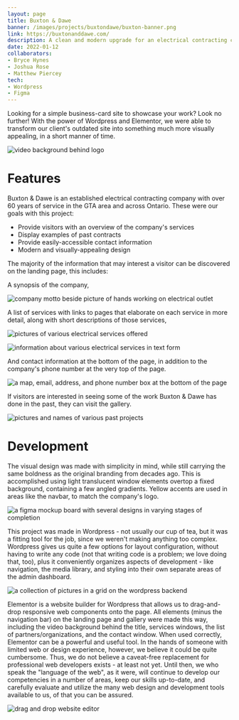 ```yaml
---
layout: page
title: Buxton & Dawe
banner: /images/projects/buxtondawe/buxton-banner.png
link: https://buxtonanddawe.com/
description: A clean and modern upgrade for an electrical contracting company. Built with Wordpress and Elementor, this is an excellent way to showcase the company's services and get customers in their door
date: 2022-01-12
collaborators: 
- Bryce Hynes
- Joshua Rose
- Matthew Piercey
tech:
- Wordpress
- Figma
---
```


Looking for a simple business-card site to showcase your work? Look no further! With the power of Wordpress and Elementor, we were able to transform our client's outdated site into something much more visually appealing, in a short manner of time.

![video background behind logo](/images/projects/buxtondawe/bd-hero.png "Video background with logo overlay")

# Features

Buxton & Dawe is an established electrical contracting company with over 60 years of service in the GTA area and across Ontario. These were our goals with this project:

- Provide visitors with an overview of the company's services
- Display examples of past contracts
- Provide easily-accessible contact information
- Modern and visually-appealing design

The majority of the information that may interest a visitor can be discovered on the landing page, this includes:

A synopsis of the company,

![company motto beside picture of hands working on electrical outlet](/images/projects/buxtondawe/bd-quality.png "Synopsis")


A list of services with links to pages that elaborate on each service in more detail, along with short descriptions of those services,

![pictures of various electrical services offered](/images/projects/buxtondawe/bd-services.png "Services")

![information about various electrical services in text form](/images/projects/buxtondawe/bd-learn-more.png "Learn More")

And contact information at the bottom of the page, in addition to the company's phone number at the very top of the page.

![a map, email, address, and phone number box at the bottom of the page](/images/projects/buxtondawe/bd-contact.png "Contact")

If visitors are interested in seeing some of the work Buxton & Dawe has done in the past, they can visit the gallery.  

![pictures and names of various past projects](/images/projects/buxtondawe/bd-gallery.png "Gallery")

# Development

The visual design was made with simplicity in mind, while still carrying the same boldness as the original branding from decades ago. This is accomplished using light translucent window elements overtop a fixed background, containing a few angled gradients. Yellow accents are used in areas like the navbar, to match the company's logo.  

![a figma mockup board with several designs in varying stages of completion](/images/projects/buxtondawe/bd-figma.png "Creating logo and background in Figma")

This project was made in Wordpress - not usually our cup of tea, but it was a fitting tool for the job, since we weren't making anything too complex. Wordpress gives us quite a few options for layout configuration, without having to write any code (not that writing code is a problem; we love doing that, too), plus it conveniently organizes aspects of development - like navigation, the media library, and styling into their own separate areas of the admin dashboard.

![a collection of pictures in a grid on the wordpress backend](/images/projects/buxtondawe/bd-wp-dash.png "Wordpress media library")

Elementor is a website builder for Wordpress that allows us to drag-and-drop responsive web components onto the page. All elements (minus the navigation bar) on the landing page and gallery were made this way, including the video background behind the title, services windows, the list of partners/organizations, and the contact window. When used correctly, Elementor can be a powerful and useful tool. In the hands of someone with limited web or design experience, however, we believe it could be quite cumbersome. Thus, we do not believe a caveat-free replacement for professional web developers exists - at least not yet. Until then, we who speak the "language of the web", as it were, will continue to develop our competencies in a number of areas, keep our skills up-to-date, and carefully evaluate and utilize the many web design and development tools available to us, of that you can be assured.

![drag and drop website editor](/images/projects/buxtondawe/bd-elementor.png "Editing components with Elementor")